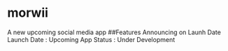 # morwii
A new upcoming social media app
##Features
Announcing on Launh Date
Launch Date : Upcoming
App Status : Under Development
